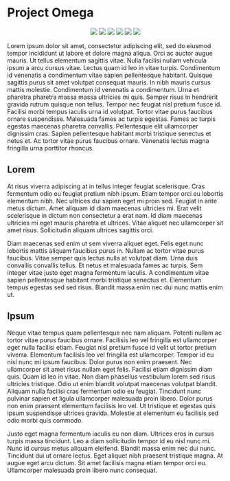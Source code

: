 # Project Omega

<p align="center">
<img src="https://img.shields.io/badge/coverage-80%25-yellowgreen" />
<img src="https://img.shields.io/badge/version-1.2.3-blue" />
<img src="https://img.shields.io/badge/gem-2.2.0-blue" />
<img src="https://img.shields.io/badge/dependencies-out%20of%20date-orange" />
<img src="https://img.shields.io/badge/semver-2.0.0-blue" />
<img src="https://img.shields.io/badge/uptime-100%25-brightgreen" />
</p>

Lorem ipsum dolor sit amet, consectetur adipiscing elit, sed do eiusmod tempor incididunt ut labore et dolore magna aliqua. Orci ac auctor augue mauris. Ut tellus elementum sagittis vitae. Nulla facilisi nullam vehicula ipsum a arcu cursus vitae. Lectus quam id leo in vitae turpis. Condimentum id venenatis a condimentum vitae sapien pellentesque habitant. Quisque sagittis purus sit amet volutpat consequat mauris. In nibh mauris cursus mattis molestie. Condimentum id venenatis a condimentum. Urna et pharetra pharetra massa massa ultricies mi quis. Semper risus in hendrerit gravida rutrum quisque non tellus. Tempor nec feugiat nisl pretium fusce id. Facilisi morbi tempus iaculis urna id volutpat. Tortor vitae purus faucibus ornare suspendisse. Malesuada fames ac turpis egestas. Fames ac turpis egestas maecenas pharetra convallis. Pellentesque elit ullamcorper dignissim cras. Sapien pellentesque habitant morbi tristique senectus et netus et. Ac tortor vitae purus faucibus ornare. Venenatis lectus magna fringilla urna porttitor rhoncus.

## Lorem

At risus viverra adipiscing at in tellus integer feugiat scelerisque. Cras fermentum odio eu feugiat pretium nibh ipsum. Etiam tempor orci eu lobortis elementum nibh. Nec ultrices dui sapien eget mi proin sed. Feugiat in ante metus dictum. Amet aliquam id diam maecenas ultricies mi. Erat velit scelerisque in dictum non consectetur a erat nam. Id diam maecenas ultricies mi eget mauris pharetra et ultrices. Vitae aliquet nec ullamcorper sit amet risus. Sollicitudin aliquam ultrices sagittis orci.

Diam maecenas sed enim ut sem viverra aliquet eget. Felis eget nunc lobortis mattis aliquam faucibus purus in. Nullam ac tortor vitae purus faucibus. Vitae semper quis lectus nulla at volutpat diam. Urna duis convallis convallis tellus. Et netus et malesuada fames ac turpis. Sem integer vitae justo eget magna fermentum iaculis. A condimentum vitae sapien pellentesque habitant morbi tristique senectus et. Elementum tempus egestas sed sed risus. Blandit massa enim nec dui nunc mattis enim ut.

## Ipsum

Neque vitae tempus quam pellentesque nec nam aliquam. Potenti nullam ac tortor vitae purus faucibus ornare. Facilisis leo vel fringilla est ullamcorper eget nulla facilisi etiam. Feugiat nisl pretium fusce id velit ut tortor pretium viverra. Elementum facilisis leo vel fringilla est ullamcorper. Tempor id eu nisl nunc mi ipsum faucibus. Dolor purus non enim praesent. Nec ullamcorper sit amet risus nullam eget felis. Facilisi etiam dignissim diam quis. Quam id leo in vitae. Non diam phasellus vestibulum lorem sed risus ultricies tristique. Odio ut enim blandit volutpat maecenas volutpat blandit. Aliquam nulla facilisi cras fermentum odio eu feugiat. Tincidunt nunc pulvinar sapien et ligula ullamcorper malesuada proin libero. Dolor purus non enim praesent elementum facilisis leo vel. Ut tristique et egestas quis ipsum suspendisse ultrices gravida. Molestie at elementum eu facilisis sed odio morbi quis commodo.

Justo eget magna fermentum iaculis eu non diam. Ultrices eros in cursus turpis massa tincidunt. Leo a diam sollicitudin tempor id eu nisl nunc mi. Nunc id cursus metus aliquam eleifend. Blandit massa enim nec dui nunc. Tincidunt dui ut ornare lectus. Eget aliquet nibh praesent tristique magna. At augue eget arcu dictum. Sit amet facilisis magna etiam tempor orci eu. Ullamcorper malesuada proin libero nunc consequat.
